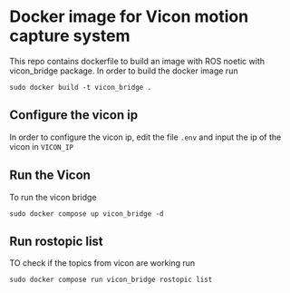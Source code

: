 # Docker image for Vicon motion capture system
This repo contains dockerfile to build an image with ROS noetic with vicon_bridge package. In order to build the docker image run
```
sudo docker build -t vicon_bridge .
```

## Configure the vicon ip
In order to configure the vicon ip, edit the file ```.env``` and input the ip of the vicon in ```VICON_IP```

## Run the Vicon
To run the vicon bridge 
```
sudo docker compose up vicon_bridge -d 
```

## Run rostopic list
TO check if the topics from vicon are working run 
```
sudo docker compose run vicon_bridge rostopic list
